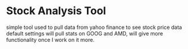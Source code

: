 # Stock Analysis Tool
simple tool used to pull data from yahoo finance to see stock price data
\
default settings will pull stats on GOOG and AMD, will give more functionality once I work on it more.

